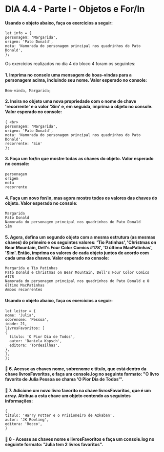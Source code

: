 # DIA 4.4 - Parte I - Objetos e For/In

#### Usando o objeto abaixo, faça os exercícios a seguir:
    let info = {
    personagem: 'Margarida',
    origem: 'Pato Donald',
    nota: 'Namorada do personagem principal nos quadrinhos do Pato Donald',
    };
 
Os exercícios realizados no dia 4 do bloco 4 foram os seguintes:

#### 1. Imprima no console uma mensagem de boas-vindas para a personagem acima, incluindo seu nome. Valor esperado no console:
    Bem-vinda, Margarida;

#### 2. Insira no objeto uma nova propriedade com o nome de chave 'recorrente' e o valor 'Sim' e, em seguida, imprima o objeto no console. Valor esperado no console:
    { <br>
    personagem: 'Margarida',
    origem: 'Pato Donald',
    nota: 'Namorada do personagem principal nos quadrinhos do Pato Donald',
    recorrente: 'Sim'
    };

#### 3. Faça um for/in que mostre todas as chaves do objeto. Valor esperado no console:
    personagem
    origem
    nota
    recorrente
  
#### 4. Faça um novo for/in, mas agora mostre todos os valores das chaves do objeto. Valor esperado no console:
    Margarida
    Pato Donald
    Namorada do personagem principal nos quadrinhos do Pato Donald
    Sim
        
#### 5. Agora, defina um segundo objeto com a mesma estrutura (as mesmas chaves) do primeiro e os seguintes valores: 'Tio Patinhas', 'Christmas on Bear Mountain, Dell's Four Color Comics #178', 'O último MacPatinhas', 'Sim'. Então, imprima os valores de cada objeto juntos de acordo com cada uma das chaves. Valor esperado no console:
    Margarida e Tio Patinhas
    Pato Donald e Christmas on Bear Mountain, Dell's Four Color Comics #178
    Namorada do personagem principal nos quadrinhos do Pato Donald e O último MacPatinhas
    Ambos recorrentes
    
#### Usando o objeto abaixo, faça os exercícios a seguir:
    let leitor = {
    nome: 'Julia',
    sobrenome: 'Pessoa',
    idade: 21,
    livrosFavoritos: [
    {
      titulo: 'O Pior Dia de Todos',
      autor: 'Daniela Kopsch',
      editora: 'Tordesilhas',
    },
    ],
    };
    
#### 🚀 6. Acesse as chaves nome, sobrenome e titulo, que está dentro da chave livrosFavoritos, e faça um console.log no seguinte formato: "O livro favorito de Julia Pessoa se chama 'O Pior Dia de Todos'".

#### 🚀 7. Adicione um novo livro favorito na chave livrosFavoritos, que é um array. Atribua a esta chave um objeto contendo as seguintes informações:
    {
    titulo: 'Harry Potter e o Prisioneiro de Azkaban',
    autor: 'JK Rowling',
    editora: 'Rocco',
    }
#### 🚀 8 - Acesse as chaves nome e livrosFavoritos e faça um console.log no seguinte formato: "Julia tem 2 livros favoritos".
